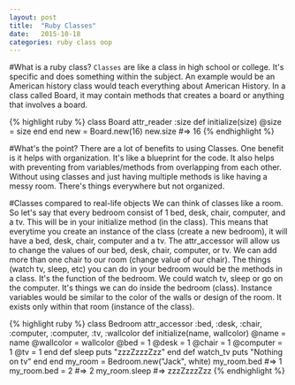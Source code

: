 ```yaml
---
layout: post
title:  "Ruby Classes"
date:   2015-10-18
categories: ruby class oop
---
```


#What is a ruby class?
`Classes` are like a class in high school or college. It's specific and does something within the subject. An example would be an American history class would teach everything about American History. In a class called Board, it may contain methods that creates a board or anything that involves a board.

{% highlight ruby %}
class Board
  attr_reader :size
  def initialize(size)
    @size = size
  end
end
new = Board.new(16)
new.size #=> 16
{% endhighlight %}

#What's the point?
There are a lot of benefits to using Classes. One benefit is it helps with organization. It's like a blueprint for the code. It also helps with preventing from variables/methods from overlapping from each other. Without using classes and just having multiple methods is like having a messy room. There's things everywhere but not organized.

#Classes compared to real-life objects
We can think of classes like a room. So let's say that every bedroom consist of 1 bed, desk, chair, computer, and a tv. This will be in your initialize method (in the class). This means that everytime you create an instance of the class (create a new bedroom), it will have a bed, desk, chair, computer and a tv. The attr_accessor will allow us to change the values of our bed, desk, chair, computer, or tv. We can add more than one chair to our room (change value of our chair). The things (watch tv, sleep, etc) you can do in your bedroom would be the methods in a class. It's the function of the bedroom. We could watch tv, sleep or go on the computer. It's things we can do inside the bedroom (class). Instance variables would be similar to the color of the walls or design of the room. It exists only within that room (instance of the class).

{% highlight ruby %}
class Bedroom
  attr_accessor :bed, :desk, :chair, :computer, :computer, :tv, :wallcolor
  def initialize(name, wallcolor)
    @name = name
    @wallcolor = wallcolor
    @bed = 1
    @desk = 1
    @chair = 1
    @computer = 1
    @tv = 1
  end
  def sleep
    puts "zzzZzzzZzz"
  end
  def watch_tv
    puts "Nothing on tv"
  end
end
my_room = Bedroom.new("Jack", white)
my_room.bed #=> 1
my_room.bed = 2 #=> 2
my_room.sleep #=> zzzZzzzZzz
{% endhighlight %}